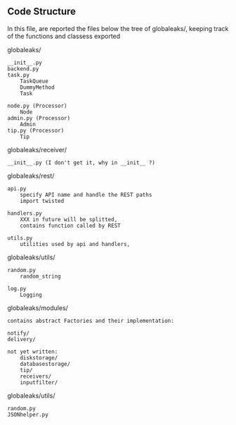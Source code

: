 ## Code Structure

In this file, are reported the files below the tree of globaleaks/, keeping track of the 
functions and classess exported

globaleaks/

    __init__.py
    backend.py
    task.py
        TaskQueue
        DummyMethod
        Task

    node.py (Processor)
        Node
    admin.py (Processor)
        Admin
    tip.py (Processor)
        Tip

globaleaks/receiver/

    __init__.py (I don't get it, why in __init__ ?)

globaleaks/rest/

    api.py
        specify API name and handle the REST paths
        import twisted

    handlers.py
        XXX in future will be splitted,
        contains function called by REST

    utils.py
        utilities used by api and handlers,

globaleaks/utils/

    random.py
        random_string

    log.py
        Logging

globaleaks/modules/

    contains abstract Factories and their implementation:

    notify/
    delivery/

    not yet written:
        diskstorage/
        databasestorage/
        tip/
        receivers/
        inputfilter/


globaleaks/utils/

    random.py
    JSONhelper.py
